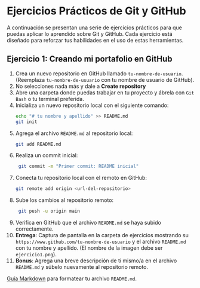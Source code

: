 # Ejercicios Prácticos de Git y GitHub

A continuación se presentan una serie de ejercicios prácticos para que puedas aplicar lo aprendido sobre Git y GitHub. Cada ejercicio está diseñado para reforzar tus habilidades en el uso de estas herramientas.

## Ejercicio 1: Creando mi portafolio en GitHub

1. Crea un nuevo repositorio en GitHub llamado `tu-nombre-de-usuario`. (Reemplaza `tu-nombre-de-usuario` con tu nombre de usuario de GitHub).
2. No selecciones nada más y dale a **Create repository**
3. Abre una carpeta donde puedas trabajar en tu proyecto y ábrela con `Git Bash` o tu terminal preferida.
4. Inicializa un nuevo repositorio local con el siguiente comando:
   ```bash
   echo "# tu nombre y apellido" >> README.md
   git init
   ```
5. Agrega el archivo `README.md` al repositorio local:
   ```bash
   git add README.md
   ```
6. Realiza un commit inicial:
   ```bash
    git commit -m "Primer commit: README inicial"
    ```
7. Conecta tu repositorio local con el remoto en GitHub:
     ```bash
   git remote add origin <url-del-repositorio>
   ```
9. Sube los cambios al repositorio remoto:
   ```bash
    git push -u origin main
    ```
10. Verifica en GitHub que el archivo `README.md` se haya subido correctamente.
11. **Entrega**: Captura de pantalla en la carpeta de ejercicios mostrando su `https://www.github.com/tu-nombre-de-usuario` y el archivo `README.md` con tu nombre y apellido. (El nombre de la imagen debe ser `ejercicio1.png`).
12. **Bonus**: Agrega una breve descripción de ti mismo/a en el archivo `README.md` y súbelo nuevamente al repositorio remoto.

[Guía Markdown](https://www.markdownguide.org/basic-syntax/) para formatear tu archivo `README.md`.

